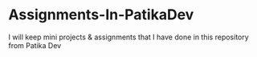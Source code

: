 # Assignments-In-PatikaDev
I will keep mini projects &amp; assignments that I have done in this repository from Patika Dev

